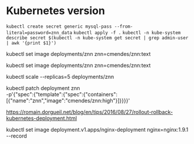 # Kubernetes version

`kubectl create secret generic mysql-pass --from-literal=password=znn_data`
`kubectl apply -f .`
`kubectl -n kube-system describe secret $(kubectl -n kube-system get secret | grep admin-user | awk '{print $1}')`

kubectl set image deployments/znn znn=cmendes/znn:text

kubectl set image deployments/znn znn=cmendes/znn:text

kubectl scale --replicas=5 deployments/znn

kubectl patch deployment znn \
        -p'{"spec":{"template":{"spec":{"containers":[{"name":"znn","image":"cmendes/znn:high"}]}}}}'


https://romain.dorgueil.net/blog/en/tips/2016/08/27/rollout-rollback-kubernetes-deployment.html


kubectl set image deployment.v1.apps/nginx-deployment nginx=nginx:1.9.1 --record